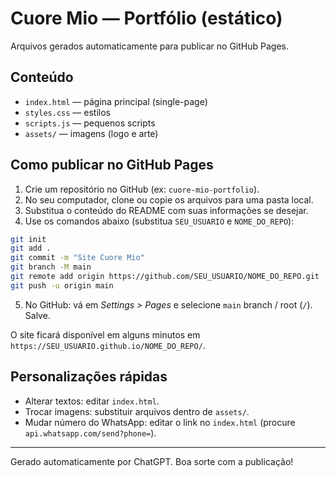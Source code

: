 # Cuore Mio — Portfólio (estático)

Arquivos gerados automaticamente para publicar no GitHub Pages.

## Conteúdo
- `index.html` — página principal (single-page)
- `styles.css` — estilos
- `scripts.js` — pequenos scripts
- `assets/` — imagens (logo e arte)

## Como publicar no GitHub Pages

1. Crie um repositório no GitHub (ex: `cuore-mio-portfolio`).
2. No seu computador, clone ou copie os arquivos para uma pasta local.
3. Substitua o conteúdo do README com suas informações se desejar.
4. Use os comandos abaixo (substitua `SEU_USUARIO` e `NOME_DO_REPO`):

```bash
git init
git add .
git commit -m "Site Cuore Mio"
git branch -M main
git remote add origin https://github.com/SEU_USUARIO/NOME_DO_REPO.git
git push -u origin main
```

5. No GitHub: vá em *Settings > Pages* e selecione `main` branch / root (`/`). Salve.

O site ficará disponível em alguns minutos em `https://SEU_USUARIO.github.io/NOME_DO_REPO/`.

## Personalizações rápidas
- Alterar textos: editar `index.html`.
- Trocar imagens: substituir arquivos dentro de `assets/`.
- Mudar número do WhatsApp: editar o link no `index.html` (procure `api.whatsapp.com/send?phone=`).

---

Gerado automaticamente por ChatGPT. Boa sorte com a publicação!